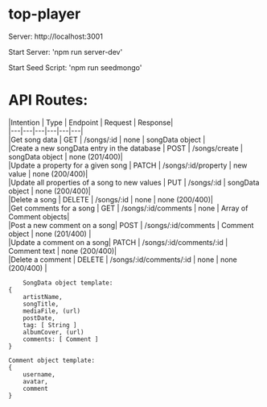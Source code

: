 # top-player

Server: http://localhost:3001

Start Server: 'npm run server-dev'

Start Seed Script: 'npm run seedmongo'

# API Routes:

|Intention | Type | Endpoint | Request | Response|  
|---|---|---|---|---|---|  
|Get song data | GET | /songs/:id | none | songData object |  
|Create a new songData entry in the database | POST | /songs/create | songData object | none (201/400)|  
|Update a property for a given song | PATCH | /songs/:id/property | new value | none (200/400)|  
|Update all properties of a song to new values | PUT | /songs/:id | songData object | none (200/400)|  
|Delete a song | DELETE | /songs/:id | none | none (200/400)|  
|Get comments for a song | GET | /songs/:id/comments | none | Array of Comment objects|  
|Post a new comment on a song| POST | /songs/:id/comments | Comment object | none (201/400) |  
|Update a comment on a song| PATCH | /songs/:id/comments/:id | Comment text | none (200/400)|  
|Delete a comment | DELETE | /songs/:id/comments/:id | none | none (200/400)  |  


        SongData object template:
    {
        artistName,  
        songTitle,  
        mediaFile, (url)  
        postDate,  
        tag: [ String ]  
        albumCover, (url)  
        comments: [ Comment ]
    }

    Comment object template: 
    {
        username,
        avatar,
        comment
    }